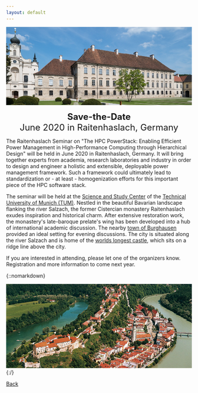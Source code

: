 ```yaml
---
layout: default
---
```


![](images/venue.jpg)

<p align="center"><font size="+2"><b>Save-the-Date</b><br/>June 2020 in Raitenhaslach, Germany</font></p>

The Raitenhaslach Seminar on "The HPC PowerStack: Enabling Efficient Power
Management in High-Performance Computing through Hierarchical Design" will be
held in June 2020 in Raitenhaslach, Germany. It will bring together experts
from academia, research laboratories and industry in order to design and
engineer a holistic and extensible, deployable power management framework.
Such a framework could ultimately lead to standardization or - at least -
homogenization efforts for this important piece of the HPC software stack.

The seminar will be held at the <a
href="https://www.raitenhaslach.tum.de/en/home/">Science and Study Center</a>
of the <a href="https://www.tum.de/nc/en/homepage/">Technical University of
Munich (TUM)</a>.  Nestled in the beautiful Bavarian landscape flanking the
river Salzach, the former Cistercian monastery Raitenhaslach exudes inspiration
and historical charm. After extensive restoration work, the monastery's
late-baroque prelate's wing has been developed into a hub of international
academic discussion. The nearby <a href="https://www.burghausen.de/">town of
Burghausen</a> provided an ideal setting for evening discussions. The city is
situated along the river Salzach and is home of the <a
href="http://www.burg-burghausen.de/englisch/castle/bedeut.htm">worlds longest
castle</a>, which sits on a ridge line above the city.

If you are interested in attending, please let one of the organizers know.
Registration and more information to come next year.

{::nomarkdown}
<center>
<img src="images/burghausen.jpg">
</center>
{:/}


[Back](./)
